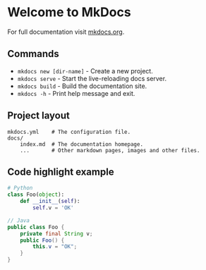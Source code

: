 # Welcome to MkDocs

For full documentation visit [mkdocs.org](https://www.mkdocs.org).

## Commands

* `mkdocs new [dir-name]` - Create a new project.
* `mkdocs serve` - Start the live-reloading docs server.
* `mkdocs build` - Build the documentation site.
* `mkdocs -h` - Print help message and exit.

## Project layout

    mkdocs.yml    # The configuration file.
    docs/
        index.md  # The documentation homepage.
        ...       # Other markdown pages, images and other files.

## Code highlight example

```python title="foo.py" linenums="1"
# Python
class Foo(object):
    def __init__(self):
        self.v = 'OK'
```

```java title="Foo.java" linenums="1"
// Java
public class Foo {
    private final String v;
    public Foo() {
        this.v = "OK";
    }
}
```
